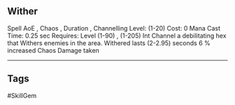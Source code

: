 ## Wither
Spell
AoE , Chaos , Duration , Channelling
Level: (1-20)
Cost: 0 Mana
Cast Time: 0.25 sec
Requires: Level (1-90) , (1-205) Int
Channel a debilitating hex that Withers enemies in the area.
Withered lasts (2-2.95) seconds
6 % increased Chaos Damage taken

---
## Tags
#SkillGem
